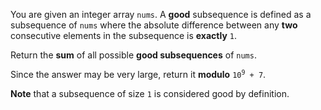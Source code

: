 You are given an integer array `nums`. A **good** subsequence is defined as a subsequence of `nums` where the absolute difference between any **two** consecutive elements in the subsequence is **exactly** `1`.

Return the **sum** of all possible **good subsequences** of `nums`.

Since the answer may be very large, return it **modulo** <code>10<sup>9</sup> + 7</code>.

**Note** that a subsequence of size `1` is considered good by definition.